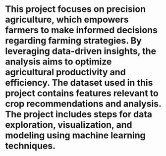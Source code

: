 # This project focuses on precision agriculture, which empowers farmers to make informed decisions regarding farming strategies. By leveraging data-driven insights, the analysis aims to optimize agricultural productivity and efficiency. The dataset used in this project contains features relevant to crop recommendations and analysis. The project includes steps for data exploration, visualization, and modeling using machine learning techniques.
